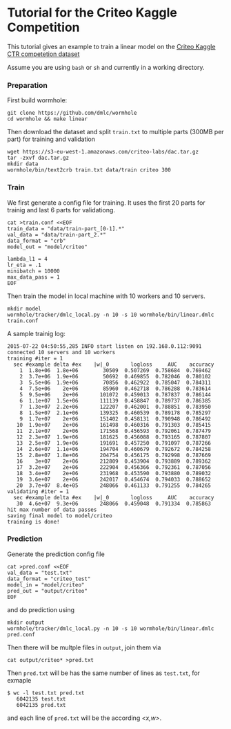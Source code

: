 # Tutorial for the Criteo Kaggle Competition

This tutorial gives an example to train a linear model on the
[Criteo Kaggle CTR competetion dataset](https://www.kaggle.com/c/criteo-display-ad-challenge/)

Assume you are using `bash` or `sh` and currently in a working directory.

### Preparation

First build wormhole:

```
git clone https://github.com/dmlc/wormhole
cd wormhole && make linear
```

Then download the dataset and split `train.txt` to multiple parts (300MB per
part) for training and validation

```
wget https://s3-eu-west-1.amazonaws.com/criteo-labs/dac.tar.gz
tar -zxvf dac.tar.gz
mkdir data
wormhole/bin/text2crb train.txt data/train criteo 300
```

### Train

We first generate a config file for training. It uses the first 20 parts for
trainig and last 6 parts for validationg.

```
cat >train.conf <<EOF
train_data = "data/train-part_[0-1].*"
val_data = "data/train-part_2.*"
data_format = "crb"
model_out = "model/criteo"

lambda_l1 = 4
lr_eta = .1
minibatch = 10000
max_data_pass = 1
EOF
```

Then train the model in local machine with 10 workers and 10 servers.

```
mkdir model
wormhole/tracker/dmlc_local.py -n 10 -s 10 wormhole/bin/linear.dmlc train.conf
```

A sample trainig log:

```
2015-07-22 04:50:55,285 INFO start listen on 192.168.0.112:9091
connected 10 servers and 10 workers
training #iter = 1
  sec #example delta #ex    |w|_0       logloss     AUC    accuracy
    1  1.8e+06  1.8e+06        30509  0.507269  0.758684  0.769462
    2  3.7e+06  1.9e+06        50692  0.469855  0.782046  0.780102
    3  5.5e+06  1.9e+06        70856  0.462922  0.785047  0.784311
    4  7.5e+06    2e+06        85960  0.462718  0.786288  0.783614
    5  9.5e+06    2e+06       101072  0.459013  0.787837  0.786144
    6  1.1e+07  1.5e+06       111139  0.458847  0.789737  0.786385
    7  1.3e+07  2.2e+06       122207  0.462001  0.788851  0.783950
    8  1.5e+07  2.1e+06       139325  0.460539  0.789178  0.785297
    9  1.7e+07    2e+06       151402  0.458131  0.790948  0.786492
   10  1.9e+07    2e+06       161498  0.460316  0.791303  0.785415
   11  2.1e+07    2e+06       171568  0.456593  0.792061  0.787479
   12  2.3e+07  1.9e+06       181625  0.456088  0.793165  0.787807
   13  2.5e+07  1.9e+06       191691  0.457250  0.791097  0.787266
   14  2.6e+07  1.1e+06       194704  0.460679  0.792672  0.784258
   15  2.8e+07  1.8e+06       204754  0.456175  0.792998  0.787669
   16    3e+07    2e+06       212809  0.453904  0.793889  0.789362
   17  3.2e+07    2e+06       222904  0.456366  0.792361  0.787056
   18  3.4e+07    2e+06       231968  0.453590  0.793880  0.789032
   19  3.6e+07    2e+06       242017  0.454674  0.794033  0.788652
   20  3.7e+07  8.4e+05       248066  0.461133  0.791255  0.784265
validating #iter = 1
  sec #example delta #ex    |w|_0       logloss     AUC    accuracy
   30  4.6e+07  9.3e+06       248066  0.459048  0.791334  0.785863
hit max number of data passes
saving final model to model/criteo
training is done!
```

### Prediction

Generate the prediction config file

```
cat >pred.conf <<EOF
val_data = "test.txt"
data_format = "criteo_test"
model_in = "model/criteo"
pred_out = "output/criteo"
EOF
```

and do prediction using

```
mkdir output
wormhole/tracker/dmlc_local.py -n 10 -s 10 wormhole/bin/linear.dmlc pred.conf
```

Then there will be multple files in `output`, join them via

```
cat output/criteo* >pred.txt
```

Then `pred.txt` will be has the same number of lines as `test.txt`, for exmaple

```
$ wc -l test.txt pred.txt
   6042135 test.txt
   6042135 pred.txt
```

and each line of `pred.txt` will be the according *<x,w>*.
